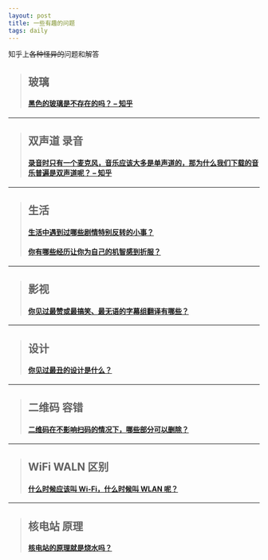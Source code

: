 ```yaml
---
layout: post
title: 一些有趣的问题
tags: daily
---
```


知乎上~~各种怪异的~~问题和解答

> ## 玻璃
> #### [黑色的玻璃是不存在的吗？ – 知乎](https://www.zhihu.com/question/39207600)

---

> ## 双声道 录音
> #### [录音时只有一个麦克风，音乐应该大多是单声道的，那为什么我们下载的音乐普遍是双声道呢？ – 知乎](https://www.zhihu.com/question/32198079)

---

> ## 生活
> #### [生活中遇到过哪些剧情特别反转的小事？](http://www.zhihu.com/question/22559530)
> #### [你有哪些经历让你为自己的机智感到折服？](https://www.zhihu.com/question/61664687)

---

> ## 影视
> #### [你见过最赞或最搞笑、最无语的字幕组翻译有哪些？](https://www.zhihu.com/question/20201268)

---

> ## 设计
> #### [你见过最丑的设计是什么？](https://www.zhihu.com/question/37284137)

---

> ## 二维码 容错
> #### [二维码在不影响扫码的情况下，哪些部分可以删除？](https://www.zhihu.com/question/27751863)

--- 

> ## WiFi WALN 区别
> #### [什么时候应该叫 Wi-Fi，什么时候叫 WLAN 呢？](https://www.zhihu.com/question/19821864)

---

> ## 核电站 原理
> #### [核电站的原理就是烧水吗？](https://www.zhihu.com/question/30460700)
